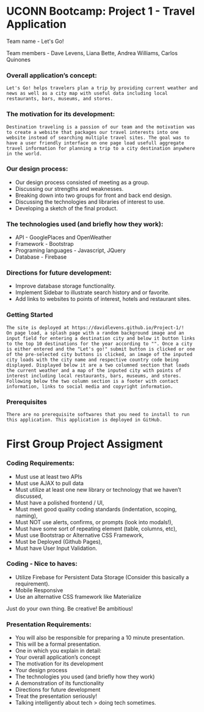 # UCONN Bootcamp: Project 1 - Travel Application

 Team name - Let's Go!

 Team members -  Dave Levens, Liana Bette, Andrea Williams, Carlos Quinones

### Overall application’s concept: 
	Let's Go! helps travelers plan a trip by providing current weather and news as well as a city map with useful data including local restaurants, bars, museums, and stores. 

### The motivation for its development:
	Destination traveling is a passion of our team and the motivation was to create a website that packages our travel interests into one website instead of searching multiple travel sites. The goal was to have a user friendly interface on one page load usefull aggregate travel information for planning a trip to a city destination anywhere in the world.

### Our design process:
  *	Our design process consisted of meeting as a group.
  *	Discussing our strengths and weaknesses.
  *	Breaking down into two groups for front and back end design.
  *	Discussing the technologies and libraries of interest to use. 
  *	Developing a sketch of the final product.

### The technologies used (and briefly how they work):	
  *	API - GooglePlaces and OpenWeather
  *	Framework - Bootstrap
  *	Programing languages - Javascript, JQuery 
  *	Database - Firebase

### Directions for future development:
  *	Improve database storage functionality.
  *	Implement Sidebar to illustrate search history and or favorite. 
  *	Add links to websites to points of interest, hotels and restaurant sites.

### Getting Started
	The site is deployed at https://davidlevens.github.io/Project-1/!
	On page load, a splash page with a random background image and an input field for entering a destination city and below it button links to the top 10 destinations for the year according to "". Once a city is either entered and the "Let's go!" submit button is clicked or one of the pre-selected city buttons is clicked, an image of the inputed city loads with the city name and respective country code being displayed. Displayed below it are a two columned section that loads the current weather and a map of the inputed city with points of interest including local restaurants, bars, museums, and stores. Following below the two column section is a footer with contact information, links to social media and copyright information. 

### Prerequisites
	There are no prerequisite softwares that you need to install to run this application. This application is deployed in GitHub.

# First Group Project Assigment 
### Coding Requirements: 
  *	Must use at least two APIs
  *	Must use AJAX to pull data
  *	Must utilize at least one new library or technology that we haven’t discussed, 
  *	Must have a polished frontend / UI, 
  *	Must meet good quality coding standards (indentation, scoping, naming),
  *	Must NOT use alerts, confirms, or prompts (look into modals!), 
  *	Must have some sort of repeating element (table, columns, etc), 
  *	Must use Bootstrap or Alternative CSS Framework, 
  *	Must be Deployed (Github Pages), 
  *	Must have User Input Validation. 

### Coding - Nice to haves:
  *	Utilize Firebase for Persistent Data Storage (Consider this basically a requirement).
  *	Mobile Responsive
  *	Use an alternative CSS framework like Materialize

Just do your own thing. Be creative! Be ambitious!

### Presentation Requirements:
  *	You will also be responsible for preparing a 10 minute presentation.
  *	This will be a formal presentation. 
  *	One in which you explain in detail:
  *	Your overall application’s concept
  *	The motivation for its development
  *	Your design process
  *	The technologies you used (and briefly how they work)
  *	A demonstration of its functionality
  *	Directions for future development
  *	Treat the presentation seriously! 
  *	Talking intelligently about tech > doing tech sometimes. 

